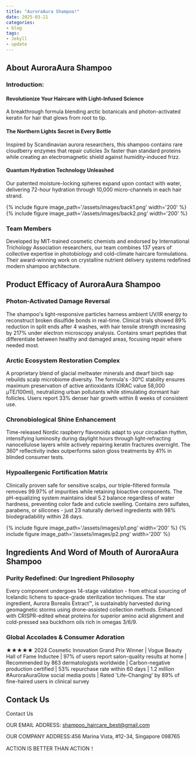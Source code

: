 ```yaml
---
title: "AuroraAura Shampoo!"
date: 2025-03-21
categories:
- blog
tags:
- Jekyll
- update
---
```


## About AuroraAura Shampoo

### Introduction:

#### Revolutionize Your Haircare with Light-Infused Science

A breakthrough formula blending arctic botanicals and photon-activated keratin for hair that glows from root to tip.

#### The Northern Lights Secret in Every Bottle

Inspired by Scandinavian aurora researchers, this shampoo contains rare cloudberry enzymes that repair cuticles 3x faster than standard proteins while creating an electromagnetic shield against humidity-induced frizz.

#### Quantum Hydration Technology Unleashed

Our patented moisture-locking spheres expand upon contact with water, delivering 72-hour hydration through 10,000 micro-channels in each hair strand.

{% include figure image_path='/assets/images/back1.png' width='200' %}
{% include figure image_path='/assets/images/back2.png' width='200' %}

### Team Members

Developed by MIT-trained cosmetic chemists and endorsed by International Trichology Association researchers, our team combines 137 years of collective expertise in photobiology and cold-climate haircare formulations. Their award-winning work on crystalline nutrient delivery systems redefined modern shampoo architecture.

## Product Efficacy of AuroraAura Shampoo

### Photon-Activated Damage Reversal
The shampoo's light-responsive particles harness ambient UV/IR energy to reconstruct broken disulfide bonds in real-time. Clinical trials showed 89% reduction in split ends after 4 washes, with hair tensile strength increasing by 217% under electron microscopy analysis. Contains smart peptides that differentiate between healthy and damaged areas, focusing repair where needed most.

### Arctic Ecosystem Restoration Complex
A proprietary blend of glacial meltwater minerals and dwarf birch sap rebuilds scalp microbiome diversity. The formula's -30°C stability ensures maximum preservation of active antioxidants (ORAC value 58,000 μTE/100ml), neutralizing urban pollutants while stimulating dormant hair follicles. Users report 33% denser hair growth within 8 weeks of consistent use.

### Chronobiological Shine Enhancement
Time-released Nordic raspberry flavonoids adapt to your circadian rhythm, intensifying luminosity during daylight hours through light-refracting nanocellulose layers while actively repairing keratin fractures overnight. The 360° reflectivity index outperforms salon gloss treatments by 41% in blinded consumer tests.

### Hypoallergenic Fortification Matrix
Clinically proven safe for sensitive scalps, our triple-filtered formula removes 99.97% of impurities while retaining bioactive components. The pH-equalizing system maintains ideal 5.2 balance regardless of water hardness, preventing color fade and cuticle swelling. Contains zero sulfates, parabens, or silicones - just 23 naturally derived ingredients with 98% biodegradability within 28 days.

{% include figure image_path='/assets/images/p1.png' width='200' %}
{% include figure image_path='/assets/images/p2.png' width='200' %}

## Ingredients And Word of Mouth of AuroraAura Shampoo

### Purity Redefined: Our Ingredient Philosophy
Every component undergoes 14-stage validation - from ethical sourcing of Icelandic lichens to space-grade sterilization techniques. The star ingredient, Aurora Borealis Extract™, is sustainably harvested during geomagnetic storms using drone-assisted collection methods. Enhanced with CRISPR-edited wheat proteins for superior amino acid alignment and cold-pressed sea buckthorn oils rich in omegas 3/6/9.

### Global Accolades & Consumer Adoration
★★★★★ 2024 Cosmetic Innovation Grand Prix Winner | Vogue Beauty Hall of Fame Inductee | 97% of users report salon-quality results at home | Recommended by 863 dermatologists worldwide | Carbon-negative production certified | 53% repurchase rate within 60 days | 1.2 million #AuroraAuraGlow social media posts | Rated 'Life-Changing' by 89% of fine-haired users in clinical survey

## Contack Us

Contact Us

OUR EMAIL ADDRESS: shampoo_haircare_best@gmail.com

OUR COMPANY ADDRESS:456 Marina Vista, #12-34, Singapore 098765

ACTION IS BETTER THAN ACTION！
